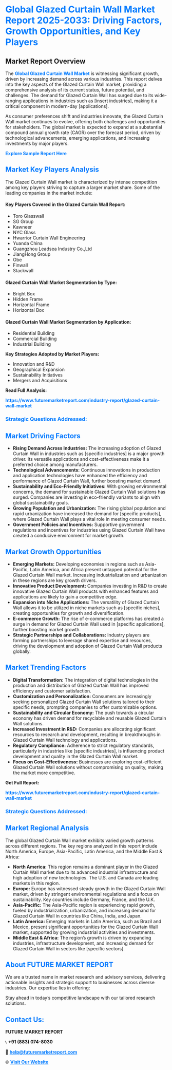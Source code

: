 <h1 style="color: #007BFF;">Global Glazed Curtain Wall Market Report 2025-2033: Driving Factors, Growth Opportunities, and Key Players</h1>

<section id="overview">
<h2>Market Report Overview</h2>
<p>The <a href="https://www.futuremarketreport.com/industry-report/glazed-curtain-wall-market" style="color: #007BFF; text-decoration: none;"><strong>Global Glazed Curtain Wall Market</strong></a> is witnessing significant growth, driven by increasing demand across various industries. This report delves into the key aspects of the Glazed Curtain Wall market, providing a comprehensive analysis of its current status, future potential, and challenges. The demand for Glazed Curtain Wall has surged due to its wide-ranging applications in industries such as [insert industries], making it a critical component in modern-day [applications].</p>
<p>As consumer preferences shift and industries innovate, the Glazed Curtain Wall market continues to evolve, offering both challenges and opportunities for stakeholders. The global market is expected to expand at a substantial compound annual growth rate (CAGR) over the forecast period, driven by technological advancements, emerging applications, and increasing investments by major players.</p>
</section>

<section id="overview">
<p><a href="https://www.futuremarketreport.com/request-sample/reportId=54879" style="color: #007BFF; text-decoration: none;"><strong>Explore Sample Report Here</strong></a></p>
</section>

<section id="key-players">
<h2 style="color: #007BFF;">Market Key Players Analysis</h2>
<p>The Glazed Curtain Wall market is characterized by intense competition among key players striving to capture a larger market share. Some of the leading companies in the market include:</p>
<h4>Key Players Covered in the Glazed Curtain Wall Report:</h4>
<ul><li>Toro Glasswall</li><li>SG Group</li><li>Kawneer</li><li>NYC Glass</li><li>Hwarrior Curtain Wall Engineering</li><li>Yuanda China</li><li>Guangzhou Leadsea Industry Co.,Ltd</li><li>JiangHong Group</li><li>Obe</li><li>Finwall</li><li>Stackwall</li></ul>
<h4>Glazed Curtain Wall Market Segmentation by Type:</h4>
<ul><li>Bright Box</li><li>Hidden Frame</li><li>Horizontal Frame</li><li>Horizontal Box</li></ul>

<h4>Glazed Curtain Wall Market Segmentation by Application:</h4>
<ul><li>Residential Building</li><li>Commercial Building</li><li>Industrial Building</li></ul>
<p><strong>Key Strategies Adopted by Market Players:</strong></p>
<ul>
<li>Innovation and R&D</li>
<li>Geographical Expansion</li>
<li>Sustainability Initiatives</li>
<li>Mergers and Acquisitions</li>
</ul>
</section>

<section>
<p><strong>Read Full Analysis: </strong></p><a href="https://www.futuremarketreport.com/industry-report/glazed-curtain-wall-market" style="color: #007BFF; text-decoration: none;"><strong>https://www.futuremarketreport.com/industry-report/glazed-curtain-wall-market</strong></a>
<h3 style="color: #007BFF;">Strategic Questions Addressed:</h3>
</section>

<section id="driving-factors">
<h2 style="color: #007BFF;">Market Driving Factors</h2>
<ul>
<li><strong>Rising Demand Across Industries:</strong> The increasing adoption of Glazed Curtain Wall in industries such as [specific industries] is a major growth driver. Its versatile applications and cost-effectiveness make it a preferred choice among manufacturers.</li>
<li><strong>Technological Advancements:</strong> Continuous innovations in production and application technologies have enhanced the efficiency and performance of Glazed Curtain Wall, further boosting market demand.</li>
<li><strong>Sustainability and Eco-Friendly Initiatives:</strong> With growing environmental concerns, the demand for sustainable Glazed Curtain Wall solutions has surged. Companies are investing in eco-friendly variants to align with global sustainability goals.</li>
<li><strong>Growing Population and Urbanization:</strong> The rising global population and rapid urbanization have increased the demand for [specific products], where Glazed Curtain Wall plays a vital role in meeting consumer needs.</li>
<li><strong>Government Policies and Incentives:</strong> Supportive government regulations and incentives for industries using Glazed Curtain Wall have created a conducive environment for market growth.</li>
</ul>
</section>

<section id="growth-opportunities">
<h2 style="color: #007BFF;">Market Growth Opportunities</h2>
<ul>
<li><strong>Emerging Markets:</strong> Developing economies in regions such as Asia-Pacific, Latin America, and Africa present untapped potential for the Glazed Curtain Wall market. Increasing industrialization and urbanization in these regions are key growth drivers.</li>
<li><strong>Innovative Product Development:</strong> Companies investing in R&D to create innovative Glazed Curtain Wall products with enhanced features and applications are likely to gain a competitive edge.</li>
<li><strong>Expansion into Niche Applications:</strong> The versatility of Glazed Curtain Wall allows it to be utilized in niche markets such as [specific niches], creating opportunities for growth and diversification.</li>
<li><strong>E-commerce Growth:</strong> The rise of e-commerce platforms has created a surge in demand for Glazed Curtain Wall used in [specific applications], further boosting market growth.</li>
<li><strong>Strategic Partnerships and Collaborations:</strong> Industry players are forming partnerships to leverage shared expertise and resources, driving the development and adoption of Glazed Curtain Wall products globally.</li>
</ul>
</section>

<section id="trending-factors">
<h2 style="color: #007BFF;">Market Trending Factors</h2>
<ul>
<li><strong>Digital Transformation:</strong> The integration of digital technologies in the production and distribution of Glazed Curtain Wall has improved efficiency and customer satisfaction.</li>
<li><strong>Customization and Personalization:</strong> Consumers are increasingly seeking personalized Glazed Curtain Wall solutions tailored to their specific needs, prompting companies to offer customizable options.</li>
<li><strong>Sustainability and Circular Economy:</strong> The push towards a circular economy has driven demand for recyclable and reusable Glazed Curtain Wall solutions.</li>
<li><strong>Increased Investment in R&D:</strong> Companies are allocating significant resources to research and development, resulting in breakthroughs in Glazed Curtain Wall technology and applications.</li>
<li><strong>Regulatory Compliance:</strong> Adherence to strict regulatory standards, particularly in industries like [specific industries], is influencing product development and quality in the Glazed Curtain Wall market.</li>
<li><strong>Focus on Cost-Effectiveness:</strong> Businesses are exploring cost-efficient Glazed Curtain Wall solutions without compromising on quality, making the market more competitive.</li>
</ul>
</section>

<section>
<p><strong>Get Full Report: </strong></p><a href="https://www.futuremarketreport.com/industry-report/glazed-curtain-wall-market" style="color: #007BFF; text-decoration: none;"><strong>https://www.futuremarketreport.com/industry-report/glazed-curtain-wall-market</strong></a>
<h3 style="color: #007BFF;">Strategic Questions Addressed:</h3>
</section>


<section id="regional-analysis">
<h2 style="color: #007BFF;">Market Regional Analysis</h2>
<p>The global Glazed Curtain Wall market exhibits varied growth patterns across different regions. The key regions analyzed in this report include North America, Europe, Asia-Pacific, Latin America, and the Middle East & Africa:</p>
<ul>
<li><strong>North America:</strong> This region remains a dominant player in the Glazed Curtain Wall market due to its advanced industrial infrastructure and high adoption of new technologies. The U.S. and Canada are leading markets in this region.</li>
<li><strong>Europe:</strong> Europe has witnessed steady growth in the Glazed Curtain Wall market, driven by stringent environmental regulations and a focus on sustainability. Key countries include Germany, France, and the U.K.</li>
<li><strong>Asia-Pacific:</strong> The Asia-Pacific region is experiencing rapid growth, fueled by industrialization, urbanization, and increasing demand for Glazed Curtain Wall in countries like China, India, and Japan.</li>
<li><strong>Latin America:</strong> Emerging markets in Latin America, such as Brazil and Mexico, present significant opportunities for the Glazed Curtain Wall market, supported by growing industrial activities and investments.</li>
<li><strong>Middle East & Africa:</strong> The region’s growth is driven by expanding industries, infrastructure development, and increasing demand for Glazed Curtain Wall in sectors like [specific sectors].</li>
</ul>
</section>

<footer>
<h2 style="color: #007BFF;">About FUTURE MARKET REPORT</h2>
<p>We are a trusted name in market research and advisory services, delivering actionable insights and strategic support to businesses across diverse industries. Our expertise lies in offering:</p>

<p>Stay ahead in today’s competitive landscape with our tailored research solutions.</p>

<h2 style="color: #007BFF;">Contact Us:</h2>
<p><strong>FUTURE MARKET REPORT</strong></p>
<p>📞 <strong>+91 (883) 074-8030</strong></p>
<p>📧 <strong><a href="mailto:help@futuremarketreport.com" style="color: #007BFF;">help@futuremarketreport.com</a></strong></p>
<p>🌐 <strong><a href="https://www.futuremarketreport.com/" style="color: #007BFF;">Visit Our Website</a></strong></p>
</footer>